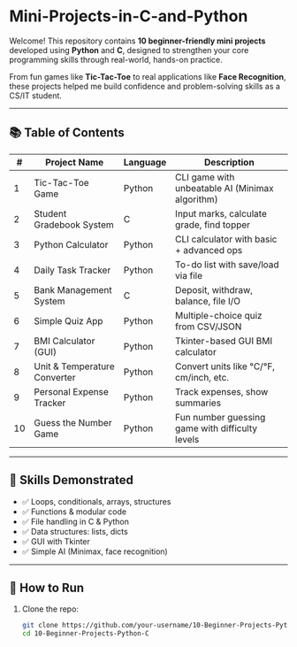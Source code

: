 # Mini-Projects-in-C-and-Python


Welcome! This repository contains **10 beginner-friendly mini projects** developed using **Python** and **C**, designed to strengthen your core programming skills through real-world, hands-on practice.

From fun games like **Tic-Tac-Toe** to real applications like **Face Recognition**, these projects helped me build confidence and problem-solving skills as a CS/IT student.

---

## 📚 Table of Contents

| #   | Project Name                   | Language | Description                                      |
|-----|--------------------------------|----------|--------------------------------------------------|
| 1   | Tic-Tac-Toe Game               | Python   | CLI game with unbeatable AI (Minimax algorithm) |
| 2   | Student Gradebook System       | C        | Input marks, calculate grade, find topper       |
| 3   | Python Calculator              | Python   | CLI calculator with basic + advanced ops        |
| 4   | Daily Task Tracker             | Python   | To-do list with save/load via file              |
| 5   | Bank Management System         | C        | Deposit, withdraw, balance, file I/O            |
| 6   | Simple Quiz App                | Python   | Multiple-choice quiz from CSV/JSON              |
| 7   | BMI Calculator (GUI)           | Python   | Tkinter-based GUI BMI calculator                |
| 8   | Unit & Temperature Converter   | Python   | Convert units like °C/°F, cm/inch, etc.         |
| 9   | Personal Expense Tracker       | Python   | Track expenses, show summaries                  |
| 10  | Guess the Number Game          | Python   | Fun number guessing game with difficulty levels |

---

## 🧠 Skills Demonstrated

- ✅ Loops, conditionals, arrays, structures
- ✅ Functions & modular code
- ✅ File handling in C & Python
- ✅ Data structures: lists, dicts
- ✅ GUI with Tkinter
- ✅ Simple AI (Minimax, face recognition)

---

## 🚀 How to Run

1. Clone the repo:
   ```bash
   git clone https://github.com/your-username/10-Beginner-Projects-Python-C.git
   cd 10-Beginner-Projects-Python-C
